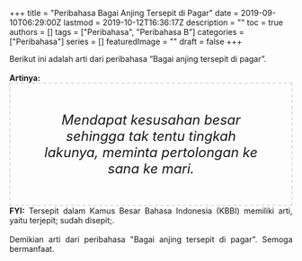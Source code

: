 +++
title = "Peribahasa Bagai Anjing Tersepit di Pagar"
date = 2019-09-10T06:29:00Z
lastmod = 2019-10-12T16:36:17Z
description = ""
toc = true
authors = []
tags = ["Peribahasa", "Peribahasa B"]
categories = ["Peribahasa"]
series = []
featuredImage = ""
draft = false
+++

<div dir="ltr" style="text-align: left;" trbidi="on"><div style="text-align: justify;">Berikut ini adalah arti dari peribahasa “Bagai anjing tersepit di pagar”.</div><br /><div style="text-align: justify;"><b>Artinya:</b></div><div style="border: 2px dashed #ddd; font-size: 24px; height: auto; margin: 0 auto; padding: 50px; text-align: center; width: auto;"><i>Mendapat kesusahan besar sehingga tak tentu tingkah lakunya, meminta pertolongan ke sana ke mari.</i></div><div style="text-align: justify;"><b>FYI:</b> Tersepit dalam Kamus Besar Bahasa Indonesia (KBBI) memiliki arti, yaitu terjepit; sudah disepit;.<br /><br /></div><div style="text-align: justify;">Demikian arti dari peribahasa "Bagai anjing tersepit di pagar". Semoga bermanfaat.</div></div>
